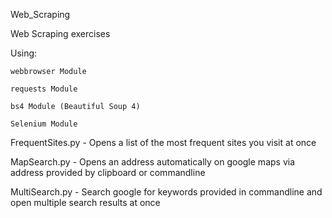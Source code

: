Web_Scraping


Web Scraping exercises

Using:
	
	webbrowser Module
	
	requests Module

	bs4 Module (Beautiful Soup 4)
	
	Selenium Module
	
	
	
FrequentSites.py - Opens a list of the most frequent sites you visit at once

MapSearch.py - Opens an address automatically on google maps via address provided by clipboard or commandline

MultiSearch.py - Search google for keywords provided in commandline and open multiple search results at once